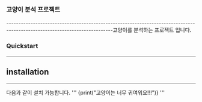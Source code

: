 ### 고양이 분석 프로젝트
--------------------------------------------------------------------------------------------------------------------------고양이를 분석하는 프로젝트 입니다.
### Quickstart
-------------------------------------------------------------------------------------------------------------------------
## installation
-------------------------------------------------------------------------------------------------------------------------
다음과 같이 설치 가능합니다.
'''
{print("고양이는 너무 귀여워요!!!")}
'''
